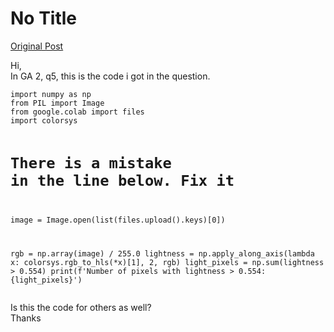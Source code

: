 # No Title

[Original Post](https://discourse.onlinedegree.iitm.ac.in/t/169029/69)

<p>Hi,<br>
In GA 2, q5, this is the code i got in the question.</p>
<pre><code class="lang-auto">import numpy as np
from PIL import Image
from google.colab import files
import colorsys

# There is a mistake in the line below. Fix it
image = Image.open(list(files.upload().keys)[0])

rgb = np.array(image) / 255.0
lightness = np.apply_along_axis(lambda x: colorsys.rgb_to_hls(*x)[1], 2, rgb)
light_pixels = np.sum(lightness &gt; 0.554)
print(f'Number of pixels with lightness &gt; 0.554: {light_pixels}')
</code></pre>
<p>Is this the code for others as well?<br>
Thanks</p>